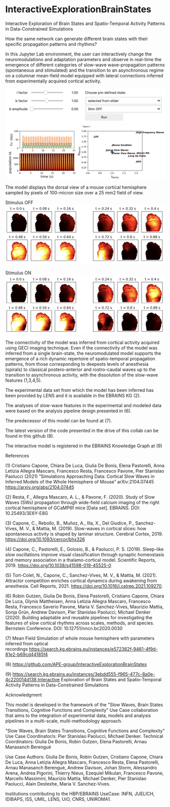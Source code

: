 # InteractiveExplorationBrainStates

Interactive Exploration of Brain States and Spatio-Temporal Activity Patterns in Data-Constrained Simulations

How the same network can generate different brain states with their specific propagation patterns and rhythms?

In this Jupyter Lab environment, the user can interactively change the neuromodulationo and adaptation parameters and observe in real-time the emergence of different categories of slow-wave wave-propagation patterns (spontaneous and stimulated) and the transition to an asynchronous regime on a columnar mean-field model equipped with lateral connections inferred from experimentally acquired cortical activity.

![Illustration of the General Framework](fig1.png)
![Illustration of the General Framework](fig2.png)

The model displays the dorsal view of a mouse cortical hemisphere sampled by pixels of 100-micron size over a 25 mm2 field of view.

Stimulus OFF
![Illustration of the General Framework](fig3.png)

Stimulus ON
![Illustration of the General Framework](fig4.png)

The connectivity of the model was inferred from cortical activity acquired using GECI imaging technique. Even if the connectivity of the model was inferred from a single brain-state, the neuromodulated model supports the emergence of a rich dynamic repertoire of spatio-temporal propagation patterns, from those corresponding to deepests levels of anesthesia (spirals) to classical postero-anterior and rostro-caudal waves up to the transition to asynchronous activity, with the dissolution of the slow-wave features (1,3,4,5).

The experimental data set from which the model has been inferred has been provided by LENS and it is available in the EBRAINS KG (2).

The analyses of slow-wave features in the experimental and modeled data were based on the analysis pipeline design presented in (6).

The predecessor of this model can be found at (7).

The latest version of the code presented in the drive of this collab can be found in this github (8).

The interactive model is registered in the EBRAINS Knowledge Graph at (9)

References

(1) Cristiano Capone, Chiara De Luca, Giulia De Bonis, Elena Pastorelli, Anna Letizia Allegra Mascaro, Francesco Resta, Francesco Pavone, Pier Stanislao Paolucci (2021) “Simulations Approaching Data: Cortical Slow Waves in Inferred Models of the Whole Hemisphere of Mouse” arXiv:2104.07445 https://arxiv.org/abs/2104.07445

(2) Resta, F., Allegra Mascaro, A. L., & Pavone, F. (2020). Study of Slow Waves (SWs) propagation through wide-field calcium imaging of the right cortical hemisphere of GCaMP6f mice [Data set]. EBRAINS. DOI: 10.25493/3E6Y-E8G

(3) Capone, C., Rebollo, B., Muñoz, A., Illa, X., Del Giudice, P., Sanchez-Vives, M. V., & Mattia, M. (2019). Slow-waves in cortical slices: how spontaneous activity is shaped by laminar structure. Cerebral Cortex, 2019. https://doi.org/10.1093/cercor/bhx326

(4) Capone, C., Pastorelli, E., Golosio, B., & Paolucci, P. S. (2019). Sleep-like slow oscillations improve visual classification through synaptic homeostasis and memory association in a thalamo-cortical model. Scientific Reports, 2019. https://doi.org/10.1038/s41598-019-45525-0

(5) Tort-Colet, N., Capone, C., Sanchez-Vives, M. V., & Mattia, M. (2021). Attractor competition enriches cortical dynamics during awakening from anesthesia. Cell Reports, 2021. https://doi.org/10.1016/j.celrep.2021.109270.

(6) Robin Gutzen, Giulia De Bonis, Elena Pastorelli, Cristiano Capone, Chiara De Luca, Glynis Mattheisen, Anna Letizia Allegra Mascaro, Francesco Resta, Francesco Saverio Pavone, Maria V. Sanchez-Vives, Maurizio Mattia, Sonja Grün, Andrew Davison, Pier Stanislao Paolucci, Michael Denker (2020). Building adaptable and reusable pipelines for investigating the features of slow cortical rhythms across scales, methods, and species. Bernstein Conference. DOI: 10.12751/nncn.bc2020.0030 

(7) Mean Field Simulation of whole mouse hemisphere with parameters inferred from optical recordings https://search.kg.ebrains.eu/instances/e572362f-9461-4f9d-81e2-b69cd44185f4

(8) https://github.com/APE-group/InteractiveExplorationBrainStates

(9) https://search.kg.ebrains.eu/instances/3ebdd555-f965-477c-8a0e-4c220014d138 Interactive Exploration of Brain States and Spatio-Temporal Activity Patterns in Data-Constrained Simulations


Acknowledgment

This model is developed in the framework of the "Slow Waves, Brain States Transitions, Cognitive Functions and Complexity" Use Case collaboration that aims to the integration of experimental data, models and analysis pipelines in a multi-scale, multi-methodology approach.

"Slow Waves, Brain States Transitions, Cognitive Functions and Complexity" Use Case Coordinator/s: Pier Stanislao Paolucci, Michael Denker. Technical Coordinators: Giulia De Bonis, Robin Gutzen, Elena Pastorelli, Arnau Manasanch Berengué

Use Case Authors: Giulia De Bonis, Robin Gutzen, Cristiano Capone, Chiara De Luca, Anna Letizia Allegra Mascaro, Francesco Resta, Elena Pastorelli, Arnau Manasanch Berengué, Andrew Davison, Johan Storm, Alessandro Arena, Andrea Pigorini, Thierry Nieus, Ezequiel Mikulan, Francesco Pavone, Marcello Massimini, Maurizio Mattia, Michael Denker, Pier Stanislao Paolucci, Alain Destexhe, Maria V. Sanchez-Vives.

Institutions contributing to the HBP/EBRAINS UseCase: INFN, JUELICH, IDIBAPS, ISS, UMIL, LENS, UiO, CNRS, UNIROMA1.
